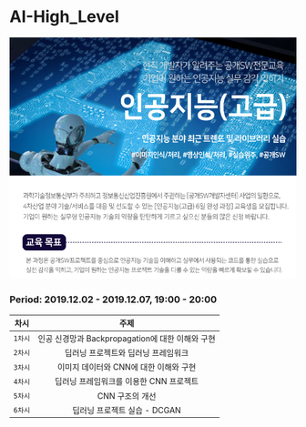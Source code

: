 # AI-High_Level


![1](./poster.png)

### Period: 2019.12.02 - 2019.12.07, 19:00 - 20:00

|차시|주제|
|---|:---:|
|`1차시`|인공 신경망과 Backpropagation에 대한 이해와 구현|
|`2차시`|딥러닝 프로젝트와 딥러닝 프레임워크|
|`3차시`|이미지 데이터와 CNN에 대한 이해와 구현|
|`4차시`|딥러닝 프레임워크를 이용한 CNN 프로젝트|
|`5차시`|CNN 구조의 개선|
|`6차시`|딥러닝 프로젝트 실습 - DCGAN|